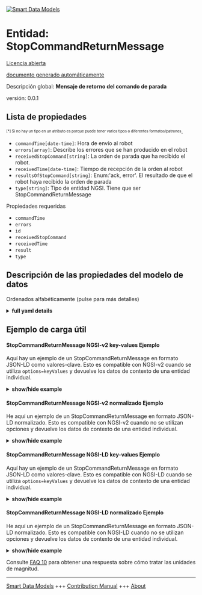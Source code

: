 <!-- 10-Header -->    
[![Smart Data Models](https://smartdatamodels.org/wp-content/uploads/2022/01/SmartDataModels_logo.png "Logo")](https://smartdatamodels.org)    
Entidad: StopCommandReturnMessage    
=================================<!-- /10-Header -->    
<!-- 15-License -->    
[Licencia abierta](https://github.com/smart-data-models//dataModel.AutonomousMobileRobot/blob/master/StopCommandReturnMessage/LICENSE.md)    
[documento generado automáticamente](https://docs.google.com/presentation/d/e/2PACX-1vTs-Ng5dIAwkg91oTTUdt8ua7woBXhPnwavZ0FxgR8BsAI_Ek3C5q97Nd94HS8KhP-r_quD4H0fgyt3/pub?start=false&loop=false&delayms=3000#slide=id.gb715ace035_0_60)    
<!-- /15-License -->    
<!-- 20-Description -->    
Descripción global: **Mensaje de retorno del comando de parada**    
versión: 0.0.1    
<!-- /20-Description -->    
<!-- 30-PropertiesList -->    
## Lista de propiedades    
<sup><sub>[*] Si no hay un tipo en un atributo es porque puede tener varios tipos o diferentes formatos/patrones</sub></sup>.    
- `commandTime[date-time]`: Hora de envío al robot  - `errors[array]`: Describe los errores que se han producido en el robot  - `receivedStopCommand[string]`: La orden de parada que ha recibido el robot.  - `receivedTime[date-time]`: Tiempo de recepción de la orden al robot  - `resultsOfStopCommand[string]`: Enum:'ack, error'. El resultado de que el robot haya recibido la orden de parada  - `type[string]`: Tipo de entidad NGSI. Tiene que ser StopCommandReturnMessage  <!-- /30-PropertiesList -->    
<!-- 35-RequiredProperties -->    
Propiedades requeridas    
- `commandTime`  - `errors`  - `id`  - `receivedStopCommand`  - `receivedTime`  - `result`  - `type`  <!-- /35-RequiredProperties -->    
<!-- 40-RequiredProperties -->    
<!-- /40-RequiredProperties -->    
<!-- 50-DataModelHeader -->    
## Descripción de las propiedades del modelo de datos    
Ordenados alfabéticamente (pulse para más detalles)    
<!-- /50-DataModelHeader -->    
<!-- 60-ModelYaml -->    
<details><summary><strong>full yaml details</strong></summary>      
```yaml    
StopCommandReturnMessage:      
  description: Stop Command Return Message      
  properties:      
    commandTime:      
      description: Sent time to the robot      
      format: date-time      
      type: string      
      x-ngsi:      
        type: Property      
    errors:      
      description: Describes the errors that occurred in the robot      
      items:      
        type: string      
      type: array      
      x-ngsi:      
        type: Property      
    receivedStopCommand:      
      description: The stop command which the robot received.      
      enum:      
        - stop      
      type: string      
      x-ngsi:      
        type: Property      
    receivedTime:      
      description: Command received time to the robot      
      format: date-time      
      type: string      
      x-ngsi:      
        type: Property      
    resultsOfStopCommand:      
      description: 'Enum:''ack, error''. The result of the robot received the stop command'      
      enum:      
        - ack      
        - error      
      type: string      
      x-ngsi:      
        type: Property      
    type:      
      description: NGSI Entity type. It has to be StopCommandReturnMessage      
      enum:      
        - StopCommandReturnMessage      
      type: string      
      x-ngsi:      
        type: Property      
  required:      
    - commandTime      
    - errors      
    - id      
    - receivedStopCommand      
    - receivedTime      
    - result      
    - type      
  type: object      
  x-derived-from: ""      
  x-disclaimer: 'Redistribution and use in source and binary forms, with or without modification, are permitted  provided that the license conditions are met. Copyleft (c) 2022 Contributors to Smart Data Models Program'      
  x-license-url: https://github.com/smart-data-models/dataModel.AutonomousMobileRobot/blob/master/StopCommandReturnMessage/LICENSE.md      
  x-model-schema: https://smart-data-models.github.io/datamodel.AutonomousMobileRobot/StopCommandReturnMessage/schema.json      
  x-model-tags: ""      
  x-version: 0.0.1      
```    
</details>      
<!-- /60-ModelYaml -->    
<!-- 70-MiddleNotes -->    
<!-- /70-MiddleNotes -->    
<!-- 80-Examples -->    
## Ejemplo de carga útil    
#### StopCommandReturnMessage NGSI-v2 key-values Ejemplo    
Aquí hay un ejemplo de un StopCommandReturnMessage en formato JSON-LD como valores-clave. Esto es compatible con NGSI-v2 cuando se utiliza `options=keyValues` y devuelve los datos de contexto de una entidad individual.    
<details><summary><strong>show/hide example</strong></summary>      
```json  
{  
  "id": "Robot:Mega_rover:01",  
  "type": "StopCommandReturnMessage",  
  "commandTime": "2019-06-07T08:39:42.921+09:00",  
  "receivedTime": "2019-06-07T08:39:40.064+09:00",  
  "receivedStopCommand": "stop",  
  "result": "ack",  
  "errors": []  
}  
```  
</details>    
#### StopCommandReturnMessage NGSI-v2 normalizado Ejemplo    
He aquí un ejemplo de un StopCommandReturnMessage en formato JSON-LD normalizado. Esto es compatible con NGSI-v2 cuando no se utilizan opciones y devuelve los datos de contexto de una entidad individual.    
<details><summary><strong>show/hide example</strong></summary>      
```json  
{  
  "id": "Robot:Mega_rover:01",  
  "type": "StopCommandReturnMessage",  
  "commandTime": {  
    "type": "DateTime",  
    "value": "2019-06-07T08:39:42.921+09:00"  
  },  
  "receivedTime": {  
    "type": "DateTime",  
    "value": "2019-06-07T08:39:40.064+09:00"  
  },  
  "receivedStopCommand": {  
    "type": "Text",  
    "value": "stop"  
  },  
  "result": {  
    "type": "Text",  
    "value": "ack"  
  },  
  "errors": {  
    "type": "StructuredValue",  
    "value": []  
  }  
}  
```  
</details>    
#### StopCommandReturnMessage NGSI-LD key-values Ejemplo    
Aquí hay un ejemplo de un StopCommandReturnMessage en formato JSON-LD como valores-clave. Esto es compatible con NGSI-LD cuando se utiliza `options=keyValues` y devuelve los datos de contexto de una entidad individual.    
<details><summary><strong>show/hide example</strong></summary>      
```json  
{  
  "id": "urn:ngsi-ld:Robot:Mega_rover:01",  
  "type": "StopCommandReturnMessage",  
  "commandTime": "2019-06-07T08:39:42.921+09:00",  
  "receivedTime": "2019-06-07T08:39:40.064+09:00",  
  "receivedStopCommand": "stop",  
  "result": "ack",  
  "errors": [],  
  "@context": [  
    "https://raw.githubusercontent.com/smart-data-models/dataModel.AutonomousMobileRobot/master/context.jsonld"  
  ]  
}  
```  
</details>    
#### StopCommandReturnMessage NGSI-LD normalizado Ejemplo    
He aquí un ejemplo de un StopCommandReturnMessage en formato JSON-LD normalizado. Esto es compatible con NGSI-LD cuando no se utilizan opciones y devuelve los datos de contexto de una entidad individual.    
<details><summary><strong>show/hide example</strong></summary>      
```json  
{  
  "id": "urn:ngsi-ld:Robot:Mega_rover:01",  
  "type": "StopCommandReturnMessage",  
  "commandTime": {  
    "type": "Property",  
    "value": {  
      "@type": "Date-Time",  
      "@value": "2019-06-07T08:39:42.921+09:00"  
    }  
  },  
  "receivedTime": {  
    "type": "Property",  
    "value": {  
      "@type": "Date-Time",  
      "@value": "2019-06-07T08:39:40.064+09:00"  
    }  
  },  
  "receivedStopCommand": {  
    "type": "Property",  
    "value": "stop"  
  },  
  "result": {  
    "type": "Property",  
    "value": "ack"  
  },  
  "errors": {  
    "type": "Property",  
    "value": []  
  },  
  "@context": [  
    "https://raw.githubusercontent.com/smart-data-models/dataModel.AutonomousMobileRobot/master/context.jsonld"  
  ]  
}  
```  
</details><!-- /80-Examples -->    
<!-- 90-FooterNotes -->    
<!-- /90-FooterNotes -->    
<!-- 95-Units -->    
Consulte [FAQ 10](https://smartdatamodels.org/index.php/faqs/) para obtener una respuesta sobre cómo tratar las unidades de magnitud.    
<!-- /95-Units -->    
<!-- 97-LastFooter -->    
---    
[Smart Data Models](https://smartdatamodels.org) +++ [Contribution Manual](https://bit.ly/contribution_manual) +++ [About](https://bit.ly/Introduction_SDM)<!-- /97-LastFooter -->    
